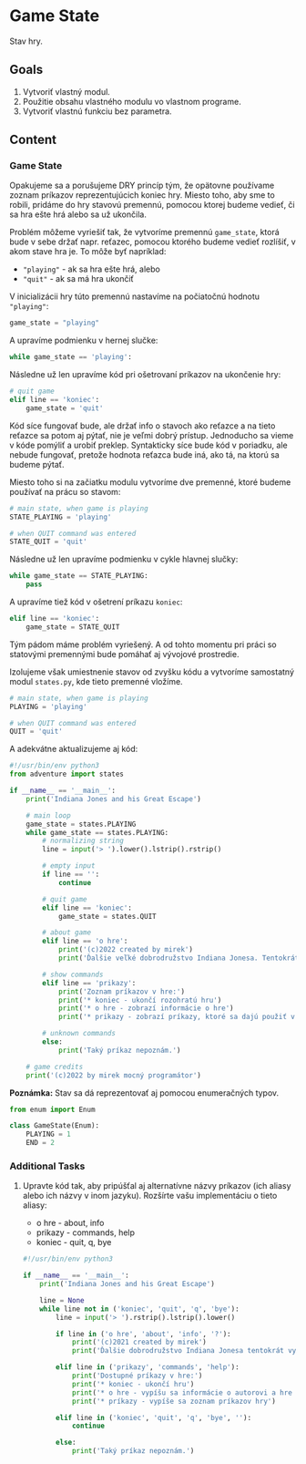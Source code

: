 # Game State

Stav hry.


## Goals

1. Vytvoriť vlastný modul.
2. Použitie obsahu vlastného modulu vo vlastnom programe.
3. Vytvoriť vlastnú funkciu bez parametra.


## Content

### Game State

Opakujeme sa a porušujeme DRY princíp tým, že opätovne používame zoznam príkazov reprezentujúcich koniec hry. Miesto toho, aby sme to robili, pridáme do hry stavovú premennú, pomocou ktorej budeme vedieť, či sa hra ešte hrá alebo sa už ukončila.

Problém môžeme vyriešiť tak, že vytvoríme premennú `game_state`, ktorá bude v sebe držať napr. reťazec, pomocou ktorého budeme vedieť rozlíšiť, v akom stave hra je. To môže byť napríklad:

* `"playing"` - ak sa hra ešte hrá, alebo
* `"quit"` - ak sa má hra ukončiť

V inicializácii hry túto premennú nastavíme na počiatočnú hodnotu `"playing"`:

```python
game_state = "playing"
```

A upravíme podmienku v hernej slučke:

```python
while game_state == 'playing':
```

Následne už len upravíme kód pri ošetrovaní príkazov na ukončenie hry:

```python
# quit game
elif line == 'koniec':
    game_state = 'quit'
```

Kód síce fungovať bude, ale držať info o stavoch ako reťazce a na tieto reťazce sa potom aj pýtať, nie je veľmi dobrý prístup. Jednoducho sa vieme v kóde pomýliť a urobiť preklep. Syntakticky síce bude kód v poriadku, ale nebude fungovať, pretože hodnota reťazca bude iná, ako tá, na ktorú sa budeme pýtať.

Miesto toho si na začiatku modulu vytvoríme dve premenné, ktoré budeme používať na prácu so stavom:

```python
# main state, when game is playing
STATE_PLAYING = 'playing'

# when QUIT command was entered
STATE_QUIT = 'quit'
```

Následne už len upravíme podmienku v cykle hlavnej slučky:

```python
while game_state == STATE_PLAYING:
    pass
```

A upravíme tiež kód v ošetrení príkazu `koniec`:

```python
elif line == 'koniec':
    game_state = STATE_QUIT
```

Tým pádom máme problém vyriešený. A od tohto momentu pri práci so statovými premennými bude pomáhať aj vývojové prostredie.

Izolujeme však umiestnenie stavov od zvyšku kódu a vytvoríme samostatný modul `states.py`, kde tieto premenné vložíme.

```python
# main state, when game is playing
PLAYING = 'playing'

# when QUIT command was entered
QUIT = 'quit'
```

A adekvátne aktualizujeme aj kód:

```python
#!/usr/bin/env python3
from adventure import states

if __name__ == '__main__':
    print('Indiana Jones and his Great Escape')

    # main loop
    game_state = states.PLAYING
    while game_state == states.PLAYING:
        # normalizing string
        line = input('> ').lower().lstrip().rstrip()

        # empty input
        if line == '':
            continue

        # quit game
        elif line == 'koniec':
            game_state = states.QUIT

        # about game
        elif line == 'o hre':
            print('(c)2022 created by mirek')
            print('Ďalšie veľké dobrodružstvo Indiana Jonesa. Tentokrát zápasí s jazykom Python v tmavej miestnosti.')

        # show commands
        elif line == 'prikazy':
            print('Zoznam príkazov v hre:')
            print('* koniec - ukončí rozohratú hru')
            print('* o hre - zobrazí informácie o hre')
            print('* prikazy - zobrazí príkazy, ktoré sa dajú použiť v hre')

        # unknown commands
        else:
            print('Taký príkaz nepoznám.')

    # game credits
    print('(c)2022 by mirek mocný programátor')

```

**Poznámka:** Stav sa dá reprezentovať aj pomocou enumeračných typov.

```python
from enum import Enum

class GameState(Enum):
    PLAYING = 1
    END = 2
```


### Additional Tasks

1. Upravte kód tak, aby pripúšťal aj alternatívne názvy príkazov (ich aliasy alebo ich názvy v inom jazyku). Rozšírte vašu implementáciu o tieto aliasy:

   * o hre - about, info
   * prikazy - commands, help
   * koniec - quit, q, bye

   ```python
   #!/usr/bin/env python3

   if __name__ == '__main__':
       print('Indiana Jones and his Great Escape')

       line = None
       while line not in ('koniec', 'quit', 'q', 'bye'):
           line = input('> ').rstrip().lstrip().lower()

           if line in ('o hre', 'about', 'info', '?'):
               print('(c)2021 created by mirek')
               print('Ďalšie dobrodružstvo Indiana Jonesa tentokrát vytvorené v jazyku Python.')

           elif line in ('prikazy', 'commands', 'help'):
               print('Dostupné príkazy v hre:')
               print('* koniec - ukončí hru')
               print('* o hre - vypíšu sa informácie o autorovi a hre samotnej')
               print('* príkazy - vypíše sa zoznam príkazov hry')

           elif line in ('koniec', 'quit', 'q', 'bye', ''):
               continue

           else:
               print('Taký príkaz nepoznám.')
   ```
